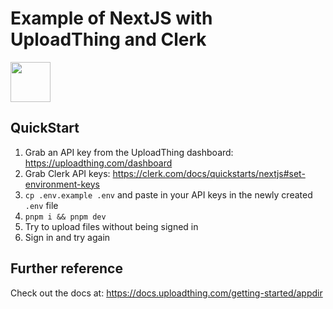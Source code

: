 # Example of NextJS with UploadThing and Clerk

<a href="https://stackblitz.com/github/pingdotgg/uploadthing/tree/main/examples/with-clerk">
  <img height="64" src="https://github.com/pingdotgg/uploadthing/assets/51714798/45907a4e-aa64-401a-afb3-b6c6df6eb71f" />
</a>

## QuickStart

1. Grab an API key from the UploadThing dashboard:
   https://uploadthing.com/dashboard
2. Grab Clerk API keys:
   https://clerk.com/docs/quickstarts/nextjs#set-environment-keys
3. `cp .env.example .env` and paste in your API keys in the newly created `.env`
   file
4. `pnpm i && pnpm dev`
5. Try to upload files without being signed in
6. Sign in and try again

## Further reference

Check out the docs at: https://docs.uploadthing.com/getting-started/appdir
